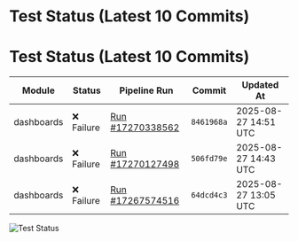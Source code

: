 # Test Status (Latest 10 Commits)
# Test Status (Latest 10 Commits)

| Module | Status | Pipeline Run | Commit | Updated At |
|--------|--------|--------------|--------|------------|
| dashboards | ❌ Failure | [Run #17270338562](https://github.com/yiptsunho/demo_master_repository_for_CICD/actions/runs/17270280231) | `8461968a` | 2025-08-27 14:51 UTC |
| dashboards | ❌ Failure | [Run #17270127498](https://github.com/yiptsunho/demo_master_repository_for_CICD/actions/runs/17270087547) | `506fd79e` | 2025-08-27 14:43 UTC |
| dashboards | ❌ Failure | [Run #17267574516](https://github.com/yiptsunho/demo_master_repository_for_CICD/actions/runs/17267542372) | `64dcd4c3` | 2025-08-27 13:05 UTC |

![Test Status](https://img.shields.io/badge/Test%20Status-Failure-red)
